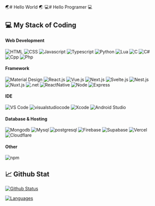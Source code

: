 🌏# Hello World 🌏
💻# Hello Programer 💻

## 💻 My Stack of Coding

#### Web Development
![HTML](https://img.shields.io/badge/HTML5-E34F26?style=for-the-badge&logo=html5&logoColor=white)
![CSS](https://img.shields.io/badge/CSS3-1572B6?style=for-the-badge&logo=css3&logoColor=white)
![Javascript](https://img.shields.io/badge/JavaScript-323330?style=for-the-badge&logo=javascript&logoColor=F7DF1E)
![Typescript](https://img.shields.io/badge/Typescript-323330?style=for-the-badge&logo=typescript&logoColor=3178C6)
![Python](https://img.shields.io/badge/Python-3776AB?style=for-the-badge&logo=python&logoColor=white)
![Lua](https://img.shields.io/badge/Lua-2C2D72?style=for-the-badge&logo=lua&logoColor=white)
![C](https://img.shields.io/badge/C-A8B9CC?style=for-the-badge&logo=c&logoColor=white)
![C#](https://img.shields.io/badge/Cs-A8B9CC?style=for-the-badge&logo=c&logoColor=white)
![Cpp](https://img.shields.io/badge/C++-00599C?style=for-the-badge&logo=cplusplus&logoColor=white)
![Php](https://img.shields.io/badge/Php-777BB4?style=for-the-badge&logo=php&logoColor=white)

#### Framework

![Material Design](https://img.shields.io/badge/material%20design-757575?style=for-the-badge&logo=material%20design&logoColor=white)
![React.js](https://img.shields.io/badge/React.js-61DAFB?style=for-the-badge&logo=react&logoColor=white)
![Vue.js](https://img.shields.io/badge/Vue.js-4FC08D?style=for-the-badge&logo=vuedotjs&logoColor=white)
![Next.js](https://img.shields.io/badge/Next.js-000000?style=for-the-badge&logo=nextdotjs&logoColor=white)
![Svelte.js](https://img.shields.io/badge/Svelte.js-FF3E00?style=for-the-badge&logo=svelte&logoColor=white)
![Nest.js](https://img.shields.io/badge/Nest.js-E0234E?style=for-the-badge&logo=nestjs&logoColor=white)
![Nuxt.js](https://img.shields.io/badge/Nuxt.js-00DC82?style=for-the-badge&logo=nuxtdotjs&logoColor=white)
![.net](https://img.shields.io/badge/.Net-512BD4?style=for-the-badge&logo=dotnet&logoColor=white)
![ReactNative](https://img.shields.io/badge/React%20Native-61DAFB?style=for-the-badge&logo=react&logoColor=white)
![Node](https://img.shields.io/badge/Node.js-339933?style=for-the-badge&logo=nodedotjs&logoColor=white)
![Express](https://img.shields.io/badge/Express.js-000000?style=for-the-badge&logo=express&logoColor=white)

#### IDE
![VS Code](https://img.shields.io/badge/Visual_Studio_Code-0078D4?style=for-the-badge&logo=visual%20studio%20code&logoColor=white)
![visualstudiocode](https://img.shields.io/badge/Visual_Studio-5C2D91?style=for-the-badge&logo=visualstudiocode&logoColor=white)
![Xcode](https://img.shields.io/badge/Xcode-147EFB?style=for-the-badge&logo=xcode&logoColor=white)
![Android Studio](https://img.shields.io/badge/Android_Studio-3DDC84?style=for-the-badge&logo=android-studio&logoColor=white)

#### Database & Hosting
![Mongodb](https://img.shields.io/badge/MongoDB-47A248?style=for-the-badge&logo=mongodb&logoColor=white)
![Mysql](https://img.shields.io/badge/MySQL-4479A1?style=for-the-badge&logo=mysql&logoColor=white)
![postgresql](https://img.shields.io/badge/PostgreSQL-4169E1?style=for-the-badge&logo=postgresql&logoColor=white)
![Firebase](https://img.shields.io/badge/firebase-ffca28?style=for-the-badge&logo=firebase&logoColor=white)
![Supabase](https://img.shields.io/badge/Supabase-3FCF8E?style=for-the-badge&logo=supabase&logoColor=white)
![Vercel](https://img.shields.io/badge/Vercel-000000?style=for-the-badge&logo=vercel&logoColor=white)
![Cloudflare](https://img.shields.io/badge/Cloudflare-F38020?style=for-the-badge&logo=Cloudflare&logoColor=white)

#### Other
![npm](https://img.shields.io/badge/npm-CB3837?style=for-the-badge&logo=npm&logoColor=white)

## 📈 Github Stat

[![Github Status](https://github-readme-stats.vercel.app/api?username=AZDEV2006&count_private=true&theme=onedark&show_icons=true)](https://github.com/AZDEV2006)

[![Languages](https://github-readme-stats.vercel.app/api/top-langs/?username=AZDEV2006&layout=compact&langs_count=10&hide_border=true&custom_title=Languages&bg_color=f5f5f5)](https://github.com/AZDEV2006)
